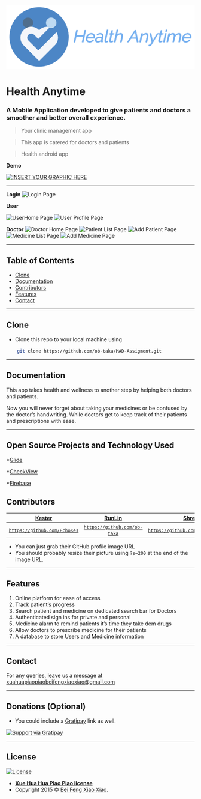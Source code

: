 <img src="images/logo.png">

# Health Anytime

### A Mobile Application developed to give patients and doctors a smoother and better overall experience.

> Your clinic management app

> This app is catered for doctors and patients

> Health android app

**Demo**

[![INSERT YOUR GRAPHIC HERE](http://i.imgur.com/dt8AUb6.png)]()

---

**Login**
![Login Page](http://g.recordit.co/3OGh5uBAKf.gif)

**User**

![UserHome Page](http://g.recordit.co/3OGh5uBAKf.gif)
![User Profile Page](http://g.recordit.co/3OGh5uBAKf.gif)

**Doctor**
![Doctor Home Page](http://g.recordit.co/3OGh5uBAKf.gif)
![Patient List Page](http://g.recordit.co/3OGh5uBAKf.gif)
![Add Patient Page](http://g.recordit.co/3OGh5uBAKf.gif)
![Medicine List Page](http://g.recordit.co/3OGh5uBAKf.gif)
![Add Medicine Page](http://g.recordit.co/3OGh5uBAKf.gif)

---

## Table of Contents

- [Clone](#clone)
- [Documentation](#documentation)
- [Contributors](#contributors)
- [Features](#features)
- [Contact](#contact)

---

## Clone

- Clone this repo to your local machine using

```bash
    git clone https://github.com/ob-taka/MAD-Assigment.git
```

---

## Documentation

This app takes health and wellness to another step by helping both doctors and patients.

Now you will never forget about taking your medicines or be confused by the doctor’s handwriting. While doctors get to keep track of their patients and prescriptions with ease.

---

## Open Source Projects and Technology Used

\*[Glide](https://github.com/bumptech/glide)

\*[CheckView](https://github.com/cdflynn/checkview)

\*[Firebase](https://firebase.google.com/)

## Contributors

|             <a href="http://fvcproductions.com" target="_blank">**Kester**</a>              |             <a href="http://fvcproductions.com" target="_blank">**RunLin**</a>              |                 <a href="http://fvcproductions.com" target="_blank">**Shrey**</a>                 |               <a href="http://fvcproductions.com" target="_blank">**Zachary**</a>               |
| :-----------------------------------------------------------------------------------------: | :-----------------------------------------------------------------------------------------: | :-----------------------------------------------------------------------------------------------: | :---------------------------------------------------------------------------------------------: |
| <a href="http://github.com/fvcproductions" target="_blank">`https://github.com/EchoKes`</a> | <a href="http://github.com/fvcproductions" target="_blank">`https://github.com/ob-taka`</a> | <a href="http://github.com/fvcproductions" target="_blank">`https://github.com/ShreyChauhan1`</a> | <a href="http://github.com/fvcproductions" target="_blank">`https://github.com/PrimaryHeap`</a> |

- You can just grab their GitHub profile image URL
- You should probably resize their picture using `?s=200` at the end of the image URL.

---

## Features

1. Online platform for ease of access
2. Track patient’s progress
3. Search patient and medicine on dedicated search bar for Doctors
4. Authenticated sign ins for private and personal
5. Medicine alarm to remind patients it’s time they take dem drugs
6. Allow doctors to prescribe medicine for their patients
7. A database to store Users and Medicine information

---

## Contact

For any queries, leave us a message at xuahuapiaopiaobeifengxiaoxiao@gmail.com

---

## Donations (Optional)

- You could include a <a href="https://cdn.rawgit.com/gratipay/gratipay-badge/2.3.0/dist/gratipay.png" target="_blank">Gratipay</a> link as well.

[![Support via Gratipay](https://cdn.rawgit.com/gratipay/gratipay-badge/2.3.0/dist/gratipay.png)](https://gratipay.com/fvcproductions/)

---

## License

[![License](http://img.shields.io/:license-mit-blue.svg?style=flat-square)](http://badges.mit-license.org)

- **[Xue Hua Hua Piao Piao license](http://opensource.org/licenses/mit-license.php)**
- Copyright 2015 © <a href="http://fvcproductions.com" target="_blank">Bei Feng Xiao Xiao</a>.
